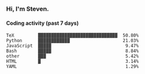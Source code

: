 ### Hi, I'm Steven.

#### Coding activity (past 7 days)
```
TeX         ▓▓▓▓▓▓▓▓▓▓▓▓▓▓▓▓▓▓▓▓▓▓▓▓▓▓▓▓▓▓  50.80%
Python      ▓▓▓▓▓▓▓▓▓▓▓▓                    21.03%
JavaScript  ▓▓▓▓▓                            9.47%
Bash        ▓▓▓▓▓                            8.84%
other       ▓▓▓                              5.42%
HTML        ▓                                3.14%
YAML                                         1.29%
```
